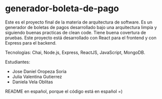 # generador-boleta-de-pago

Este es el proyecto final de la materia de arquitectura de software. Es un generador de 
boletas de pagos desarrollado bajo una arquitectura limpia y siguiendo buenas practicas de clean code. Tiene buena 
covertura de pruebas. Este proyecto está desarrollado con React para el frontend y con Express para el backend.

Tecnologías: Chai, Node.js, Express, ReactJS, JavaScript, MongoDB.

Estudiantes: 
- Jose Daniel Oropeza Soria
- Julia Valentina Gutierrez
- Daniela Vela Oblitas

README en español, porque el código está en español =)
